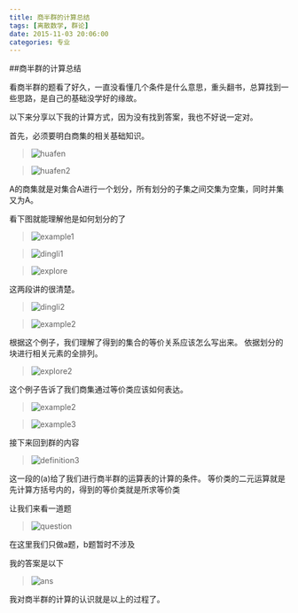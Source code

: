 ```yaml
---
title: 商半群的计算总结
tags: [离散数学, 群论]
date: 2015-11-03 20:06:00
categories: 专业
---
```


##商半群的计算总结

看商半群的题看了好久，一直没看懂几个条件是什么意思，重头翻书，总算找到一些思路，是自己的基础没学好的缘故。

以下来分享以下我的计算方式，因为没有找到答案，我也不好说一定对。

首先，必须要明白商集的相关基础知识。
>![huafen](http://images.cnblogs.com/cnblogs_com/sean10/750413/o_definition1.PNG)

>![huafen2](http://images.cnblogs.com/cnblogs_com/sean10/750413/o_explore1.PNG)

A的商集就是对集合A进行一个划分，所有划分的子集之间交集为空集，同时并集又为A。

看下图就能理解他是如何划分的了

>![example1](http://images.cnblogs.com/cnblogs_com/sean10/750413/o_example1.PNG)

>![dingli1](http://images.cnblogs.com/cnblogs_com/sean10/750413/o_definition2.PNG)

>![explore](http://images.cnblogs.com/cnblogs_com/sean10/750413/o_definition3.PNG)

这两段讲的很清楚。

>![dingli2](http://images.cnblogs.com/cnblogs_com/sean10/750413/o_definition4.png)

>![example2](http://images.cnblogs.com/cnblogs_com/sean10/750413/o_example2.png)

根据这个例子，我们理解了得到的集合的等价关系应该怎么写出来。
依据划分的块进行相关元素的全排列。

>![explore2](http://images.cnblogs.com/cnblogs_com/sean10/750413/o_example3.PNG)

这个例子告诉了我们商集通过等价类应该如何表达。
>![example2](http://images.cnblogs.com/cnblogs_com/sean10/750413/o_conten.PNG)

>![example3](http://images.cnblogs.com/cnblogs_com/sean10/750413/o_example4.PNG)

接下来回到群的内容

>![definition3](http://images.cnblogs.com/cnblogs_com/sean10/750413/o_group.PNG)

这一段的(a)给了我们进行商半群的运算表的计算的条件。
等价类的二元运算就是先计算方括号内的，得到的等价类就是所求等价类

让我们来看一道题

>![question](http://images.cnblogs.com/cnblogs_com/sean10/750413/o_question1.PNG)

在这里我们只做a题，b题暂时不涉及

我的答案是以下
>![ans](http://images.cnblogs.com/cnblogs_com/sean10/750413/o_Capturexx.PNG)

我对商半群的计算的认识就是以上的过程了。